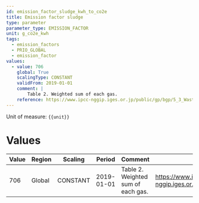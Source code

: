 ```yaml
---
id: emission_factor_sludge_kwh_to_co2e
title: Emission factor sludge
type: parameter
parameter_type: EMISSION_FACTOR
unit: g_co2e_kwh
tags:
  - emission_factors
  - PRIO_GLOBAL
  - emission_factor
values:
  - value: 706
    global: True
    scalingType: CONSTANT
    validFrom: 2019-01-01
    comment: |
        Table 2. Weighted sum of each gas.
    reference: https://www.ipcc-nggip.iges.or.jp/public/gp/bgp/5_3_Waste_Incineration.pdf
---
```



Unit of measure: `{{unit}}`


# Values


| Value | Region | Scaling | Period | Comment | Reference |
|-------|--------|---------|--------|---------|-----------|
| 706 | Global | CONSTANT | 2019-01-01 | Table 2. Weighted sum of each gas. | https://www.ipcc-nggip.iges.or.jp/public/gp/bgp/5_3_Waste_Incineration.pdf |



